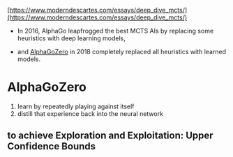 [https://www.moderndescartes.com/essays/deep_dive_mcts/](https://www.moderndescartes.com/essays/deep_dive_mcts/)

- In 2016, AlphaGo leapfrogged the best MCTS AIs by replacing some heuristics with deep learning models,

- and [AlphaGoZero](https://deepmind.com/blog/alphago-zero-learning-scratch/) in 2018 completely replaced all heuristics with learned models.

# AlphaGoZero

1. learn by repeatedly playing against itself
2. distill that experience back into the neural network

## to achieve Exploration and Exploitation: Upper Confidence Bounds
